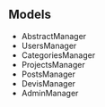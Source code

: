 ## Models

- AbstractManager
- UsersManager
- CategoriesManager
- ProjectsManager
- PostsManager
- DevisManager
- AdminManager
